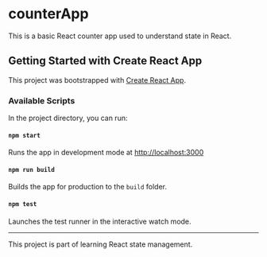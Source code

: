 # counterApp

This is a basic React counter app used to understand state in React.

## Getting Started with Create React App

This project was bootstrapped with [Create React App](https://github.com/facebook/create-react-app).

### Available Scripts

In the project directory, you can run:

#### `npm start`
Runs the app in development mode at [http://localhost:3000](http://localhost:3000)

#### `npm run build`
Builds the app for production to the `build` folder.

#### `npm test`
Launches the test runner in the interactive watch mode.

---

This project is part of learning React state management.
